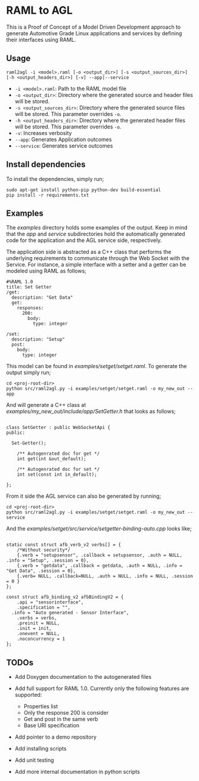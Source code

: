 # RAML to AGL

This is a Proof of Concept of a Model Driven Development approach to generate
Automotive Grade Linux applications and services by defining their interfaces
using RAML.

## Usage

```
raml2agl -i <model>.raml [-o <output_dir>] [-s <output_sources_dir>] [-h <output_headers_dir>] [-v] --app|--service
```

* `-i <model>.raml`: Path to the RAML model file
* `-o <output_dir>`: Directory where the generated source and header files will
  be stored.
* `-s <output_sources_dir>`: Directory where the generated source files will
  be stored. This parameter overrides `-o`.
* `-h <output_headers_dir>`: Directory where the generated header files will
  be stored. This parameter overrides `-o`.
* `-v`: Increases verbosity
* `--app`: Generates Application outcomes
* `--service`: Generates service outcomes

## Install dependencies

To install the dependencies, simply run;

```
sudo apt-get install python-pip python-dev build-essential
pip install -r requirements.txt
```

## Examples

The *examples* directory holds some examples of the output. Keep in mind that
the *app* and *service* subdirectories hold the automatically generated code
for the application and the AGL service side, respectively.

The application side is abstracted as a C++ class that performs the underlying
requirements to communicate through the Web Socket with the Service.
For instance, a simple interface with a setter and a getter can be modeled
using RAML as follows;

```
#%RAML 1.0
title: Set Getter
/get:
  description: "Get Data"
  get:
    responses:
      200:
        body:
          type: integer

/set:
  description: "Setup"
  post:
    body:
      type: integer
```

This model can be found in *examples/setget/setget.raml*. To generate the output
simply run;

```
cd <proj-root-dir>
python src/raml2agl.py -i examples/setget/setget.raml -o my_new_out --app
```

And will generate a C++ class at *examples/my_new_out/include/app/SetGetter.h*
that looks as follows;

```

class SetGetter : public WebSocketApi {
public:

  Set-Getter();

    /** Autogenrated doc for get */
    int get(int &out_default);

    /** Autogenrated doc for set */
    int set(const int in_default);

};

```

From it side the AGL service can also be generated by running;

```
cd <proj-root-dir>
python src/raml2agl.py -i examples/setget/setget.raml -o my_new_out --service
```

And the *examples/setget/src/service/setgetter-binding-auto.cpp* looks like;

```

static const struct afb_verb_v2 verbs[] = {
	/*Without security*/
	{.verb = "setupsensor", .callback = setupsensor, .auth = NULL, .info = "Setup", .session = 0},
	{.verb = "getdata", .callback = getdata, .auth = NULL, .info = "Get Data", .session = 0},
	{.verb= NULL, .callback=NULL, .auth = NULL, .info = NULL, .session = 0 }
};

const struct afb_binding_v2 afbBindingV2 = {
	.api = "sensorinterface",
	.specification = "",
  .info = "Auto generated - Sensor Interface",
	.verbs = verbs,
	.preinit = NULL,
	.init = init,
	.onevent = NULL,
	.noconcurrency = 1
};

```

## TODOs

* Add Doxygen documentation to the autogenerated files
* Add full support for RAML 1.0. Currently only the following features are
  supported:

  * Properties list
  * Only the response 200 is consider
  * Get and post in the same verb
  * Base URI specification

* Add pointer to a demo repository
* Add installing scripts
* Add unit testing
* Add more internal documentation in python scripts
